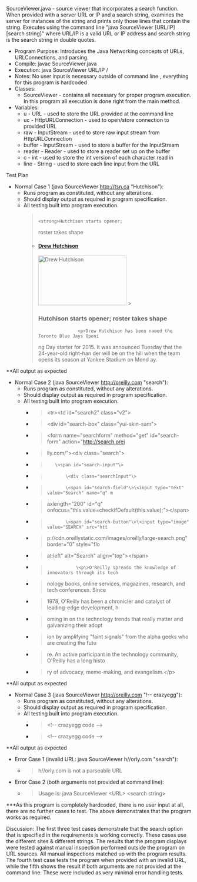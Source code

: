 SourceViewer.java - source viewer that incorporates a search function. When provided with a server URL or IP and a search string, examines the server for instances of the string and prints only those lines that contain the string. Executes using the command line "java SourceViewer [URL/IP] [search string]" where URL/IP is a valid URL or IP address and search string is the search string in double quotes.

- Program Purpose:
		Introduces the Java Networking concepts of URLs, URLConnections, and parsing.
- Compile: javac SourceViewer.java
- Execution: java SourceViewer URL/IP /<search string/>
- Notes: No user input is necessary outside of command line , everything for this program 
		is hardcoded
- Classes: 
	- SourceViewer - contains all necessary for proper program execution.  In this program
				all execution is done right from the main method.
- Variables:
	- u - URL - used to store the URL provided at the command line
	- uc - HttpURLConnection - used to open/store connection to provided URL
	- raw - InputStream - used to store raw input stream from HttpURLConnection
	- buffer - InputStream - used to store a buffer for the InputStream
	- reader - Reader - used to store a reader set up on the buffer
	- c - int - used to store the int version of each character read in
	- line - String - used to store each line input from the URL

Test Plan
- Normal Case 1 (java SourceViewer http://tsn.ca "Hutchison"):
	- Runs program as constituted, without any alterations.
	- Should display output as required in program specification.
	- All testing built into program execution.
		>                                                 <strong>Hutchison starts opener;
		> roster takes shape</strong>
		>
		><li><h4><a href="/related/tag?Tag=Drew Hutchison
		>">Drew Hutchison</a></h4></li>
		>                                        <img title='Drew Hutchison, The Canadian
		> Press' height='135' alt='Drew Hutchison' width='240' align='' src='/polopoly_fs
		>/1.233715.1426645946!/fileimage/httpImage/image.jpg_gen/derivatives/landscape_24
		>0/drew-hutchison.jpg' />
		>    ><h3>Hutchison starts opener; roster takes shape</h3></a>
		>
		>                    <p>Drew Hutchison has been named the Toronto Blue Jays Openi
		>ng Day starter for 2015. It was announced Tuesday that the 24-year-old right-han
		>der will be on the hill when the team opens its season at Yankee Stadium on Mond
		>ay.</p>

**All output as expected

- Normal Case 2 (java SourceViewer http://oreilly.com "search"):
	- Runs program as constituted, without any alterations.
	- Should display output as required in program specification.
	- All testing built into program execution.
		- >\<tr\>\<td id="search2" class="v2"\>
		- >\<div id="search-box" class="yui-skin-sam"\>
		- >\<form name="searchform" method="get" id="search-form" action="http://search.orei
		- >lly.com/"\>\<div class="search"\>
		- >        \<span id="search-input"\>
		- >            \<div class="searchInput"\>
		- >            \<span id="search-field"\>\<input type="text" value="Search" name="q" m
		- >axlength="200" id="q" onfocus="this.value=checkIfDefault(this.value);"\>\</span\>
		- >            \<span id="search-button"\>\<input type="image" value="SEARCH" src="htt
		- >p://cdn.oreillystatic.com/images/oreilly/large-search.png" border="0" style="flo
		- >at:left" alt="Search" align="top"\>\</span\>
		- >                \<p\>O'Reilly spreads the knowledge of innovators through its tech
		- >nology books, online services, magazines, research, and tech conferences. Since
		- >1978, O'Reilly has been a chronicler and catalyst of leading-edge development, h
		- >oming in on the technology trends that really matter and galvanizing their adopt
		- >ion by amplifying "faint signals" from the alpha geeks who are creating the futu
		- >re. An active participant in the technology community, O'Reilly has a long histo
		- >ry of advocacy, meme-making, and evangelism.\</p\>

**All output as expected

- Normal Case 3 (java SourceViewer http://oreilly.com "!-- crazyegg"):
	- Runs program as constituted, without any alterations.
	- Should display output as required in program specification.
	- All testing built into program execution.
		- >\<!-- crazyegg code --\>
		- >\<!-- crazyegg code --\>

**All output as expected

- Error Case 1 (invalid URL: java SourceViewer h//orly.com "search"):
	- >h//orly.com is not a parseable URL
- Error Case 2 (both arguments not provided at command line):
	- >Usage is: java SourceViewer \<URL\> \<search string\>

***As this program is completely hardcoded, there is no user input at all, there are no
further cases to test.  The above demonstrates that the program works as required.

Discussion:
		The first three test cases demonstrate that the search option that is specified 
		in the requirements is working correctly.  These cases use the different sites
		& different strings.  The results that the program displays were tested against
		manual inspection performed outside the program on URL sources.  All manual
		inspections matched up with the program results.
		The fourth test case tests the program when provided with an invalid URL, while
		the fifth shows the result if both arguments are not provided at the command line.
		These were included as very minimal error handling tests.
